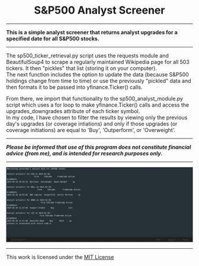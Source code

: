 <h1 align="center"><b>S&P500 Analyst Screener</b></h1>

---

<b>This is a simple analyst screener that returns analyst upgrades for a specified date for all S&P500 stocks.</b>

---

The sp500_ticker_retrieval.py script uses the requests module and BeautifulSoup4 to scrape a regularly maintained Wikipedia page for all 503 tickers. It then "pickles" that list (storing it on your computer).  
The next function includes the option to update the data (because S&P500 holdings change from time to time) or use the previously "pickled" data and then formats it to be passed into yfinance.Ticker() calls.  

From there, we import that functionality to the sp500_analyst_module.py script which uses a for loop to make yfinance.Ticker() calls and access the upgrades_downgrades attribute of each ticker symbol.  
In my code, I have chosen to filter the results by viewing only the previous day's upgrades (or coverage intiations) and only if those upgrades (or coverage initiations) are equal to 'Buy', 'Outperform', or 'Overweight'.

---

<b>*Please be informed that use of this program does not constitute financial advice (from me), and is intended for research purposes only.*</b>

---

<div style="text-align:center;">
    <img src="https://github.com/csirick2020/Analyst_Screener/blob/main/Analyst_Screener.S%26P500.jpg" alt="JPG of program output...">
</div>

---

This work is licensed under the [MIT License](https://github.com/csirick2020/Analyst_Screener/blob/main/LICENSE)
